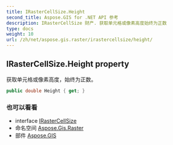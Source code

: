 ```yaml
---
title: IRasterCellSize.Height
second_title: Aspose.GIS for .NET API 参考
description: IRasterCellSize 财产. 获取单元格或像素高度始终为正数
type: docs
weight: 10
url: /zh/net/aspose.gis.raster/irastercellsize/height/
---
```

## IRasterCellSize.Height property

获取单元格或像素高度，始终为正数。

```csharp
public double Height { get; }
```

### 也可以看看

* interface [IRasterCellSize](../)
* 命名空间 [Aspose.Gis.Raster](../../irastercellsize/)
* 部件 [Aspose.GIS](../../../)


